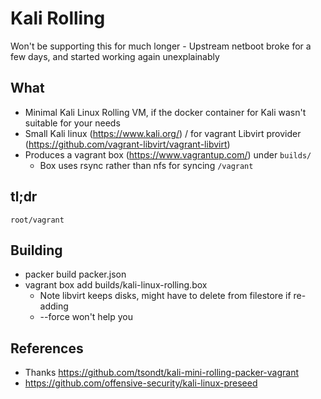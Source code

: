 # Kali Rolling

Won't be supporting this for much longer - Upstream netboot broke for a few days, and started working again unexplainably

## What

* Minimal Kali Linux Rolling VM, if the docker container for Kali wasn't suitable for your needs
* Small Kali linux (https://www.kali.org/) / for vagrant Libvirt provider (https://github.com/vagrant-libvirt/vagrant-libvirt)
* Produces a vagrant box (https://www.vagrantup.com/) under `builds/`
    * Box uses rsync rather than nfs for syncing `/vagrant`

##  tl;dr

```
root/vagrant
```

## Building

* packer build packer.json
* vagrant box add builds/kali-linux-rolling.box
  * Note libvirt keeps disks, might have to delete from filestore if re-adding
  * --force won't help you

## References

* Thanks https://github.com/tsondt/kali-mini-rolling-packer-vagrant
* https://github.com/offensive-security/kali-linux-preseed
